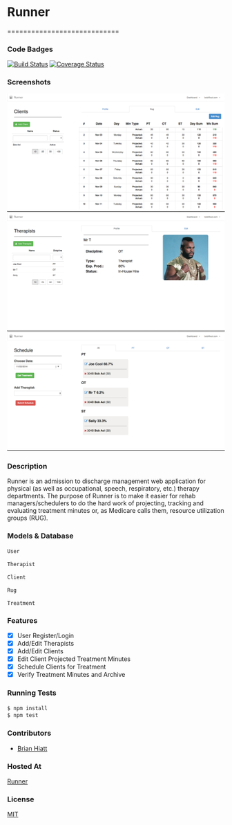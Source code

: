 # Runner
============================
### Code Badges
[![Build Status](https://travis-ci.org/bchiatt/cap-runner.svg)](https://travis-ci.org/bchiatt/cap-runner)
[![Coverage Status](https://coveralls.io/repos/bchiatt/cap-runner/badge.png)](https://coveralls.io/r/bchiatt/cap-runner)

### Screenshots
![Image1](/docs/screenshots/calculator.png)
![Image2](/docs/screenshots/therapist.png)
![Image3](/docs/screenshots/schedule.png)

### Description
Runner is an admission to discharge management web application for physical
(as well as occupational, speech, respiratory, etc.) therapy departments.
The purpose of Runner is to make it easier for rehab managers/schedulers to do
the hard work of projecting, tracking and evaluating treatment minutes or, as
Medicare calls them, resource utilization groups (RUG).

### Models & Database
```
User
```

```
Therapist
```

```
Client
```

```
Rug
```

```
Treatment
```

### Features
- [x] User Register/Login
- [x] Add/Edit Therapists
- [x] Add/Edit Clients
- [x] Edit Client Projected Treatment Minutes
- [x] Schedule Clients for Treatment
- [x] Verify Treatment Minutes and Archive

### Running Tests
```bash
$ npm install
$ npm test
```

### Contributors
- [Brian Hiatt](https://github.com/bchiatt)

### Hosted At
[Runner](http://runner.bchiatt.co)

### License
[MIT](LICENSE)
